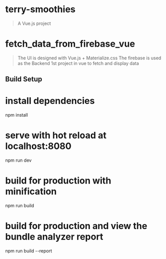 # terry-smoothies

> A Vue.js project

# fetch_data_from_firebase_vue
> The UI is designed with Vue.js + Materialize.css
>The firebase is used as the Backend
>1st project in vue to fetch and display data

## Build Setup
# install dependencies
npm install
# serve with hot reload at localhost:8080
npm run dev
# build for production with minification
npm run build
# build for production and view the bundle analyzer report
npm run build --report
